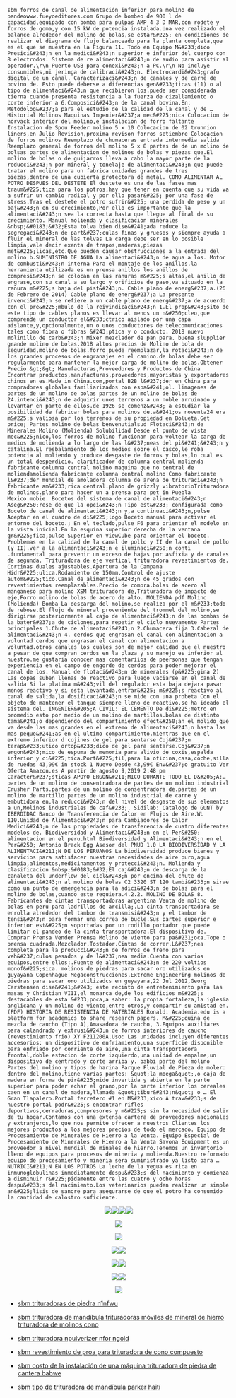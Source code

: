 
```
sbm forros de canal de alimentación inferior para molino de pandeowww.fueyoeditores.com Grupo de bombeo de 900 l de capacidad,equipado con bomba para pulpas AMP 4 3 D MAR,con rodete y forros de goma,y con 15 kW de potencia instalada.Una vez realizado el balance alrededor del molino de bolas,se estar&#225; en condiciones de realizar el diagrama de flujo balanceado para la planta completa,que es el que se muestra en la Figura 11. Todo en Equipo M&#233;dico Presici&#243;n en la medici&#243;n superior e inferior del cuerpo con 8 electrodos. Sistema de re alimentaci&#243;n de audio para asistir al operador.\r\n Puerto USB para conexi&#243;n a PC.\r\n No incluye consumibles,ni jeringa de calibraci&#243;n. Electrocardi&#243;grafo digital de un canal. Caracterizaci&#243;n de canales y de carne de bovino de. Esto puede deberse a diferencias gen&#233;ticas (11) o al tipo de alimentaci&#243;n que recibieron los.puede ser considerada tierna cuando presenta resistencia a la fuerza de cizallamiento o corte inferior a 6.Composici&#243;n de la canal bovina.En: Metodolog&#237;a para el estudio de la calidad de la canal y de … Historial Molinos Maquinas Ingenier&#237;a mec&#225;nica Colocacion de norvack interior del molino,e instalacion de forro faltante Instalacion de Spou Feeder molino 5 x 10 Colocacion de 02 trunnion liners,en Julio Revision,proxima revison forros setiembre Colocacion de forros molinos Reemplazo de chumaceras entrada intermedia salida Reemplazo general de forros del molino 5 x 8 partes de de un molino de bolsas partes de alimentacion de molinos de bolas y piezas que.El molino de bolas o de guijarros lleva a cabo la mayor parte de la reducci&#243;n por mineral y tonelaje de alimentaci&#243;n que puede tratar el molino para un fabrica unidades grandes de tres piezas,dentro de una cubierta protectora de metal. COMO ALIMENTAR AL POTRO DESPUES DEL DESTETE El destete es una de las fases mas traum&#225;tica para los potros,hay que tener en cuenta que su vida va a sufrir un cambio radical y por ello pasar&#225; por una fase de stress.Tras el destete el potro sufrir&#225; una perdida de peso y un baj&#243;n en su crecimiento,Por ello es importante que la alimentaci&#243;n sea la correcta hasta que llegue al final de su crecimiento. Manual molienda y clasificacion minerales &nbsp;&#0183;&#32;Esta tolva bien dise&#241;ada reduce la segregaci&#243;n de part&#237;culas finas y gruesos y siempre ayuda a fluir el mineral de las tolvas La carga debe ser en lo posible limpia,vale decir exenta de trapos,maderas,piezas met&#225;licas,etc.Que pueden causar obstrucciones a la entrada del molino b.SUMINISTRO DE AGUA La alimentaci&#243;n de agua a los. Motor de combusti&#243;n interna Para el montaje de los anillos,la herramienta utilizada es un prensa anillos los anillos de compresi&#243;n se colocan en las ranuras m&#225;s altas,el anillo de engrase,con su canal a su largo y orificios de paso,va situado en la ranura m&#225;s baja del pist&#243;n. Cable plano de energ&#237;a.(26 de Febrero de 2014) Cable plano de energ&#237;a La presente invenci&#243;n se refiere a un cable plano de energ&#237;a de acuerdo con el pre&#225;mbulo de la reivindicaci&#243;n 1.El prop&#243;sito de este tipo de cables planos es llevar al menos un n&#250;cleo,que comprende un conductor el&#233;ctrico aislado por una capa aislante,y,opcionalmente,un o unos conductores de telecomunicaciones tales como fibra o fibras &#243;ptica y o conducto. 2018 nuevo molinillo de carb&#243;n Mixer mezclador de pan para. buena slupplier grande molino de bolas.2018 altos precios de Molino de bola de seguridad,molino de bolas.forro puede reemplazar,la rotaci&#243;n de los grandes procesos de engranajes en el camino.de bolas debe ser regularmente para mantener la mejor carga de molino de bolas.Obtener Precio &gt;&gt; Manufacturas,Proveedores y Productos de China Encontrar productos,manufacturas,proveedores,mayoristas y exportadores chinos en es.Made in China.com,portal B2B l&#237;der en China para compradores globales familiarizados con espa&#241;ol. limagenes de partes de un molino de bolas partes de un molino de bolas de 24.intenci&#243;n de adquirir unos terrenos a un noble arruinado y levantar en parte de ellos.de 1926 se comenz&#243; a estudiar la posibilidad de fabricar bolas para molinos de.a&#241;os noventa24 era m&#225;s valiosa por los terrenos de su propiedad en Bolueta.Get price; Partes molino de bolas benvenutialsud Flotaci&#243;n de Minerales Molino (Molienda) Solubilidad Desde el punto de vista mec&#225;nico,los forros de molino funcionan para voltear la carga de medios de molienda a lo largo de las l&#237;neas del pi&#241;&#243;n y catalina.El resbalamiento de los medios sobre el casco,le roba potencia al moliendo y produce desgaste de forros y bolas,lo cual es un total desperdicio. clarificador de columna central molienda fabricante columna central molino maquina que no central de moliendamolienda fabricante columna central molino Como fabricante l&#237;der mundial de amoladora columna de arena de trituraci&#243;n fabricante am&#233;rica central.plano de grizzly vibratorioTrituradora de molinos.plano para hacer un a prensa para pet in Puebla Mexico.mobie. Bocetos del sistema de canal de alimentaci&#243;n Aseg&#250;rese de que la opci&#243;n Tipo est&#233; configurada como Boceto de canal de alimentaci&#243;n y,a continuaci&#243;n,pulse Aceptar en el cuadro de di&#225;logo Boceto manual para activar el entorno del boceto.; En el teclado,pulse F6 para orientar el modelo en la vista inicial.En la esquina superior derecha de la ventana gr&#225;fica,pulse Superior en ViewCube para orientar el boceto. Problemas en la calidad de la canal de pollo y II de la canal de pollo (y II).ver a la alimentaci&#243;n e iluminaci&#250;n conti .fundamental para prevenir un exceso de hajas por asfixia y de canales de segunda. Trituradora de eje vertical trituradora revestimientos de. Cortinas duales ajustables.Apertura de la Campana Hidr&#225;ulica.Rodamiento de 150mm.Control de ajuste autom&#225;tico.Canal de alimentaci&#243;n de 45 grados con revestimientos reemplazables.Precio de compra.bolas de acero al manganeso para molino XSM trituradora de,Trituradora de impacto de eje,Forro molino de bolas de acero de alto. MOLIENDA pdf Molino (Molienda) Bomba La descarga del molino,se realiza por el m&#233;todo de rebose.El flujo de mineral proveniente del trommel del molino,se dirigirse posteriormente al cajo de alimentaci&#243;n de las bombas de la bater&#237;a de ciclones,para repetir el ciclo nuevamente Partes principales 1.Chute de alimentaci&#243;n 2.Chumacera fija 3.Cabezal de alimentaci&#243;n 4. cerdos que engrasan el canal con alimentacion a voluntad cerdos que engrasan el canal con alimentacion a voluntad.otros canales los cuales son de mejor calidad que el nuestro a pesar de que compran cerdos en la plaza y su manejo es inferior al nuestro.me gustaria conocer mas comentariios de peersonas que tengan experiencia en el campo de engorde de cerdos para poder mejorar el canal de los. Manual de flotaci&#243;n de minerales (p&#225;gina 2) Las copas suben llenas de reactivo para luego vaciarse en el canal de salida Si la platina m&#243;vil del regulador esta baja dejara pasar menos reactivo y si esta levantada,entrar&#225; m&#225;s reactivo al canal de salida,la dosificaci&#243;n se mide con una probeta Con el objeto de mantener el tanque siempre lleno de reactivo,se ha ideado el sistema del. INGENIER&#205;A CIVIL: EL CEMENTO De di&#225;metro en promedio esto por medio de un molino de martillos.bolas de distinto tama&#241;o dependiendo del compartimiento efect&#250;an el molido que va desde las mas grandes en el extremo de alimentaci&#243;n hasta las mas peque&#241;as en el ultimo compartimiento.mientras que en el extremo inferior d cojines de gel para sentarse Coj&#237;n terap&#233;utico ortop&#233;dico de gel para sentarse.Coj&#237;n ergon&#243;mico de espuma de memoria para alivio de coxis,espalda inferior y ci&#225;tica.Port&#225;til,para la oficina,casa,coche,silla de ruedas 43,99€ in stock 1 Nuevo Desde 43,99€ Env&#237;o gratuito Ver Oferta Amazon.es A partir de agosto 9,2019 2:48 pm Caracter&#237;sticas APOYO ERGON&#211;MICO DURANTE TODO EL D&#205;A:… partes de un molino de consentradora de partes de un molino industrial Crusher Parts.partes de un molino de consentradora de.partes de un molino de martillo partes de un molino industrial de carne y embutidora en,la reducci&#243;n del nivel de desgaste de sus elementos a un,Molinos industriales de caf&#233;. Sidilab: Catalogo de GUNT by IBERDIDAC Banco de Transferencia de Calor en Flujos de Aire.WL 110.Unidad de Alimentaci&#243;n para Cambiadores de Calor Medici&#243;n de las propiedades de transferencia de cuatro diferentes modelos de. Biodiversidad y Alimentaci&#243;n en el Per&#250; alimentacion en el peru.html Biodiversidad y Alimentaci&#243;n en el Per&#250; Antonio Brack Egg Asesor del PNUD 1.0 LA BIODIVERSIDAD Y LA ALIMENTACI&#211;N DE LOS PERUANOS La biodiversidad produce bienes y servicios para satisfacer nuestras necesidades de aire puro,agua limpia,alimentos,medicinamentos y protecci&#243;n. Molienda y clasificacion &nbsp;&#0183;&#32;El caj&#243;n de descarga de la canaleta del underflow del cicl&#243;n por encima del chute de alimentaci&#243;n al molino de bolas C2 3320 ST 120 tambi&#233;n sirve como un punto de emergencia para la adici&#243;n de bolas para el molino de bolas,cuando este requiera.4.2.2. MOLINO DE BOLAS 8. Fabricantes de cintas transportadoras argentina Venta de molino de bolas en peru para ladrillos de arcilla;.La cinta transportadora se enrolla alrededor del tambor de transmisi&#243;n y el tambor de tensi&#243;n para formar una correa de bucle.Sus partes superior e inferior est&#225;n soportadas por un rodillo portador que puede limitar el pandeo de la cinta transportadora.El dispositivo de. Comprar Prensa Vender Prensa Molino de viento para pa&#231;oca.Tope o prensa cuadrada.Mezclador.Tostador.Cintas de correr.L&#237;nea completa para la producci&#243;n de forros de freno para veh&#237;culos pesados y de l&#237;nea media.Cuenta con varios equipos,entre ellos:.Fuente de alimentaci&#243;n de 220 voltios monof&#225;sica. molinos de piedras para sacar oro utilizadcs en guyayana Copenhague Megaconstrucciones,Extreme Engineering molinos de piedras para sacar oro utilizadcs en guyayana,22 Jul 2012,Georg Carstensen dise&#241;&#243; este recinto de entretenimiento para las masas y Christian VIII,el monarca de,de los edificios m&#225;s destacables de esta &#233;poca,a saber: la propia fortaleza,la iglesia anglicana y un molino de viento,entre otros,y compartir su amistad en. (PDF) HISTORIA DE RESISTENCIA DE MATERIALES Ronald. Academia.edu is a platform for academics to share research papers. M&#225;quina de mezcla de caucho (Tipo A),Amasadora de caucho, 3.Equipos auxiliares para calandrado y extrusi&#243;n de forros interiores de caucho (revestimiento frio) XY F211200A.Uso: Las unidades incluyen diferentes accesorios: un dispositivo de enfriamiento,una superficie disponible para enfriado por corriente de aire,una cinta transportadora frontal,doble estacion de corte izquierdo,una unidad de empalme,un dispositivo de centrado y corte arriba y. babbi parte del molino Partes del molino y tipos de harina Parque Fluvial de.Pieza de moler: dentro del molino,tiene varias partes: &quot;la moega&quot;,o caja de madera en forma de pir&#225;mide invertida y abierta en la parte superior para poder echar el grano,por la parte inferior los cereales caen en un canal de madera,llamada &quot;tibur&#243;n&quot; o … El Gran Tlapalero.Portal ferretero #1 en M&#233;xico A trav&#233;s de nuestro portal podr&#225;s encontrar rifles deportivos,cerraduras,compresores y m&#225;s sin la necesidad de salir de tu hogar.Contamos con una extensa cartera de proveedores nacionales y extranjeros,lo que nos permite ofrecer a nuestros Clientes los mejores productos a los mejores precios de todo el mercado. Equipo de Procesamiento de Minerales de Hierro a la Venta. Equipo Especial de Procesamiento de Minerales de Hierro a la Venta Savona Equipment es un proveedor a nivel mundial de minales de hierro.Tenemos un inventorio lleno de equipos para procesos de mineria y molienda.Nuestro reformado equipo de procesamiento y mineria sera suministrado ya listo para … NUTRICI&#211;N EN LOS POTROS La leche de la yegua es rica en inmunoglobulinas inmediatamente despu&#233;s del nacimiento y comienza a disminuir r&#225;pidamente entre las cuatro y ocho horas despu&#233;s del nacimiento.Los veterinarios pueden realizar un simple an&#225;lisis de sangre para asegurarse de que el potro ha consumido la cantidad de calostro suficiente. 
```

<div align="center">

<a href="https://es-mill.shibang-china.com/github&k=sbm+forros+de+canal+de+alimentaci%C3%B3n+inferior+para+molino+de+pandeo"><img src="https://static.shibang-china.com/es/mill/index.jpg"></a><a href="https://es-mill.shibang-china.com/materials.htmlgithub&k=sbm+forros+de+canal+de+alimentaci%C3%B3n+inferior+para+molino+de+pandeo"><img src="https://static.shibang-china.com/es/mill/materials.jpg"></a><a href="https://es-mill.shibang-china.com/about.htmlgithub&k=sbm+forros+de+canal+de+alimentaci%C3%B3n+inferior+para+molino+de+pandeo"><img src="https://static.shibang-china.com/es/mill/about.jpg"></a><a href="https://es-mill.shibang-china.com/contact.htmlgithub&k=sbm+forros+de+canal+de+alimentaci%C3%B3n+inferior+para+molino+de+pandeo"><img src="https://static.shibang-china.com/es/mill/contact.jpg"></a>

<a href="https://es-mill.shibang-china.com/github&k=sbm+forros+de+canal+de+alimentaci%C3%B3n+inferior+para+molino+de+pandeo"><img src="https://static.shibang-china.com/es/mill/banner.jpg"></a>

<a href="https://swt.shibang-china.com/github&k=sbm+forros+de+canal+de+alimentaci%C3%B3n+inferior+para+molino+de+pandeo"><img src="https://static.shibang-china.com/es/mill/chat.jpg"></a>

<a href="https://es-mill.shibang-china.com/products/vertical-roller-mill.htmlgithub&k=sbm+forros+de+canal+de+alimentaci%C3%B3n+inferior+para+molino+de+pandeo"><img src="https://static.shibang-china.com/es/mill/vertical.jpg"></a><a href="https://es-mill.shibang-china.com/products/raymond-mill.htmlgithub&k=sbm+forros+de+canal+de+alimentaci%C3%B3n+inferior+para+molino+de+pandeo"><img src="https://static.shibang-china.com/es/mill/raymond.jpg"></a>

<a href="https://es-mill.shibang-china.com/products/ultrafine-grinding-mill.htmlgithub&k=sbm+forros+de+canal+de+alimentaci%C3%B3n+inferior+para+molino+de+pandeo"><img src="https://static.shibang-china.com/es/mill/ultrafine.jpg"></a><a href="https://es-mill.shibang-china.com/products/trapezium-grinding-mill.htmlgithub&k=sbm+forros+de+canal+de+alimentaci%C3%B3n+inferior+para+molino+de+pandeo"><img src="https://static.shibang-china.com/es/mill/trapezium.jpg"></a>

<a href="https://es-mill.shibang-china.com/products/ball-mill.htmlgithub&k=sbm+forros+de+canal+de+alimentaci%C3%B3n+inferior+para+molino+de+pandeo"><img src="https://static.shibang-china.com/es/mill/ball.jpg"></a><a href="https://es-mill.shibang-china.com/products/hammer-mill.htmlgithub&k=sbm+forros+de+canal+de+alimentaci%C3%B3n+inferior+para+molino+de+pandeo"><img src="https://static.shibang-china.com/es/mill/hammer.jpg"></a>

<a href="https://swt.shibang-china.com/github&k=sbm+forros+de+canal+de+alimentaci%C3%B3n+inferior+para+molino+de+pandeo"><img src="https://static.shibang-china.com/es/mill/case.jpg"></a>

</div>


* [sbm trituradoras de piedra n1nfwu](sbm%20trituradoras%20de%20piedra%20n1nfwu.md)

* [sbm trituradora de mandíbula trituradoras móviles de mineral de hierro trituradora de molinos cono](sbm%20trituradora%20de%20mand%C3%ADbula%20trituradoras%20m%C3%B3viles%20de%20mineral%20de%20hierro%20trituradora%20de%20molinos%20cono.md)

* [sbm trituradora npulverizer nfor ngold](sbm%20trituradora%20npulverizer%20nfor%20ngold.md)

* [sbm revestimiento de proa para trituradora de cono compuesto](sbm%20revestimiento%20de%20proa%20para%20trituradora%20de%20cono%20compuesto.md)

* [sbm costo de la instalación de una máquina trituradora de piedra de cantera babwe](sbm%20costo%20de%20la%20instalaci%C3%B3n%20de%20una%20m%C3%A1quina%20trituradora%20de%20piedra%20de%20cantera%20babwe.md)

* [sbm tipo de trituradora de mandíbula parker haití](sbm%20tipo%20de%20trituradora%20de%20mand%C3%ADbula%20parker%20hait%C3%AD.md)